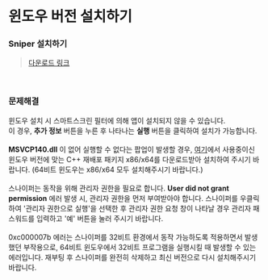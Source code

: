 # 윈도우 버전 설치하기

### Sniper 설치하기

> [다운로드 링크](https://github.com/sniper-internet/Sniper-desktop-release/releases/download/v0.0.34/Sniper-Setup-0.0.34.exe)

<br>

### 문제해결

윈도우 설치 시 스마트스크린 필터에 의해 앱이 설치되지 않을 수 있습니다. </br>
이 경우, **추가 정보** 버튼을 누른 후 나타나는 **실행** 버튼을 클릭하여 설치가 가능합니다. <br>
<br>
**MSVCP140.dll** 이 없어 실행할 수 없다는 팝업이 발생할 경우, [여기](https://www.microsoft.com/ko-kr/download/details.aspx?id=48145)에서 사용중이신 윈도우 버전에 맞는 C++ 재배포 패키지 x86/x64를 다운로드받아 설치하여 주시기 바랍니다. (64비트 윈도우는 x86/x64 모두 설치해주시기 바랍니다.) <br>
<br>
스나이퍼는 동작을 위해 관리자 권한을 필요로 합니다. **User did not grant permission** 에러 발생 시, 관리자 권한을 먼저 부여받아야 합니다. 스나이퍼를 우클릭하여 '관리자 권한으로 실행'을 선택한 후 관리자 권한 요청 창이 나타날 경우 관리자 패스워드를 입력하고 '예' 버튼을 눌러 주시기 바랍니다. <br>
<br>
0xc000007b 에러는 스나이퍼를 32비트 환경에서 동작 가능하도록 적용하면서 발생했던 부작용으로, 64비트 윈도우에서 32비트 프로그램을 실행시킬 때 발생할 수 있는 에러입니다. 재부팅 후 스나이퍼를 완전히 삭제하고 최신 버전으로 다시 설치해주시기 바랍니다.
